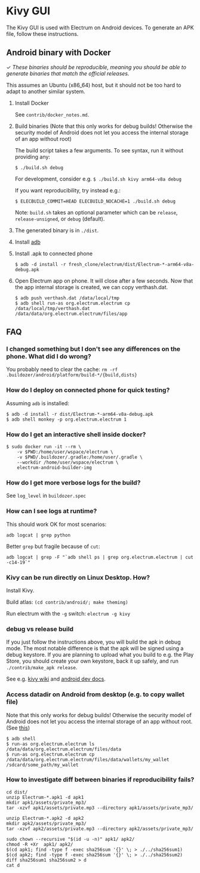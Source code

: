 # Kivy GUI

The Kivy GUI is used with Electrum on Android devices.
To generate an APK file, follow these instructions.

## Android binary with Docker

✓ _These binaries should be reproducible, meaning you should be able to generate
   binaries that match the official releases._

This assumes an Ubuntu (x86_64) host, but it should not be too hard to adapt to another
similar system.

1. Install Docker

    See `contrib/docker_notes.md`.

2. Build binaries (Note that this only works for debug builds! Otherwise the security model of Android does not let you access the internal storage of an app without root)

    The build script takes a few arguments. To see syntax, run it without providing any:
    ```
    $ ./build.sh debug
    ```
    For development, consider e.g. `$ ./build.sh kivy arm64-v8a debug`

    If you want reproducibility, try instead e.g.:
    ```
    $ ELECBUILD_COMMIT=HEAD ELECBUILD_NOCACHE=1 ./build.sh debug
    ```
    
    Note: `build.sh` takes an optional parameter which can be
    `release`, `release-unsigned`, or `debug` (default).


3. The generated binary is in `./dist`.


4. Install [adb](https://developer.android.com/studio/command-line/adb)


5. Install .apk to connected phone

   ```
   $ adb -d install -r fresh_clone/electrum/dist/Electrum-*-arm64-v8a-debug.apk
   ```

6. Open Electrum app on phone.  It will close after a few seconds.  Now that the app internal storage is created, we can copy verthash.dat.

   ```
   $ adb push verthash.dat /data/local/tmp
   $ adb shell run-as org.electrum.electrum cp /data/local/tmp/verthash.dat /data/data/org.electrum.electrum/files/app
   ```


## FAQ

### I changed something but I don't see any differences on the phone. What did I do wrong?
You probably need to clear the cache: `rm -rf .buildozer/android/platform/build-*/{build,dists}`


### How do I deploy on connected phone for quick testing?
Assuming `adb` is installed:
```
$ adb -d install -r dist/Electrum-*-arm64-v8a-debug.apk
$ adb shell monkey -p org.electrum.electrum 1
```


### How do I get an interactive shell inside docker?
```
$ sudo docker run -it --rm \
    -v $PWD:/home/user/wspace/electrum \
    -v $PWD/.buildozer/.gradle:/home/user/.gradle \
    --workdir /home/user/wspace/electrum \
    electrum-android-builder-img
```


### How do I get more verbose logs for the build?
See `log_level` in `buildozer.spec`


### How can I see logs at runtime?
This should work OK for most scenarios:
```
adb logcat | grep python
```
Better `grep` but fragile because of `cut`:
```
adb logcat | grep -F "`adb shell ps | grep org.electrum.electrum | cut -c14-19`"
```


### Kivy can be run directly on Linux Desktop. How?
Install Kivy.

Build atlas: `(cd contrib/android/; make theming)`

Run electrum with the `-g` switch: `electrum -g kivy`

### debug vs release build
If you just follow the instructions above, you will build the apk
in debug mode. The most notable difference is that the apk will be
signed using a debug keystore. If you are planning to upload
what you build to e.g. the Play Store, you should create your own
keystore, back it up safely, and run `./contrib/make_apk release`.

See e.g. [kivy wiki](https://github.com/kivy/kivy/wiki/Creating-a-Release-APK)
and [android dev docs](https://developer.android.com/studio/build/building-cmdline#sign_cmdline).

### Access datadir on Android from desktop (e.g. to copy wallet file)
Note that this only works for debug builds! Otherwise the security model
of Android does not let you access the internal storage of an app without root.
(See [this](https://stackoverflow.com/q/9017073))
```
$ adb shell
$ run-as org.electrum.electrum ls /data/data/org.electrum.electrum/files/data
$ run-as org.electrum.electrum cp /data/data/org.electrum.electrum/files/data/wallets/my_wallet /sdcard/some_path/my_wallet
```

### How to investigate diff between binaries if reproducibility fails?
```
cd dist/
unzip Electrum-*.apk1 -d apk1
mkdir apk1/assets/private_mp3/
tar -xzvf apk1/assets/private.mp3 --directory apk1/assets/private_mp3/

unzip Electrum-*.apk2 -d apk2
mkdir apk2/assets/private_mp3/
tar -xzvf apk2/assets/private.mp3 --directory apk2/assets/private_mp3/

sudo chown --recursive "$(id -u -n)" apk1/ apk2/
chmod -R +Xr  apk1/ apk2/
$(cd apk1; find -type f -exec sha256sum '{}' \; > ./../sha256sum1)
$(cd apk2; find -type f -exec sha256sum '{}' \; > ./../sha256sum2)
diff sha256sum1 sha256sum2 > d
cat d
```
